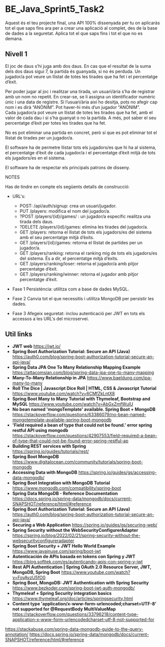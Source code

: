 # BE_Java_Sprint5_Task2

Aquest és el teu projecte final, una API 100% dissenyada per tu on aplicaràs tot el que saps fins ara per a crear una aplicació al complet, des de la base de dades a la seguretat. Aplica tot el que saps fins i tot el que no es demana.

## Nivell 1

El joc de daus s’hi juga amb dos daus. En cas que el resultat de la suma dels dos daus sigui 7, la partida és guanyada, si no és perduda. Un jugador/a pot  veure un llistat de totes les tirades que ha fet i el percentatge d’èxit.   

Per poder jugar al joc i realitzar una tirada, un usuari/ària  s’ha de registrar amb un nom no repetit. En crear-se, se li assigna un identificador numèric únic i una data de registre. Si l’usuari/ària així ho desitja, pots no afegir cap nom i es  dirà “ANÒNIM”. Pot haver-hi més d’un jugador “ANÒNIM”.  
Cada jugador/a pot veure un llistat de totes les  tirades que ha fet, amb el valor de cada dau i si s’ha  guanyat o no la partida. A més, pot saber el seu percentatge d’èxit per totes les tirades  que ha fet.    

No es pot eliminar una partida en concret, però sí que es pot eliminar tot el llistat de tirades per un jugador/a.  

El software ha de permetre llistar tots els jugadors/es que hi ha al sistema, el percentatge d’èxit de cada jugador/a i el  percentatge d’èxit mitjà de tots els jugadors/es en el sistema.   

El software ha de respectar els principals patrons de  disseny.  

NOTES 

Has de tindre en compte els  següents detalls de  construcció: 
- URL's:
  - POST: /api/auth/signup: crea un usuari/jugador. 
  - PUT /players: modifica el nom del jugador/a.
  - ?POST /players/{id}/games/ : un jugador/a específic realitza una tirada dels daus.  
  - ?DELETE /players/{id}/games: elimina les tirades del jugador/a.
  - GET /players: retorna el llistat de tots  els jugadors/es del sistema amb el seu  percentatge mitjà d’èxits.   
  - GET /players/{id}/games: retorna el llistat de partides per un jugador/a.  
  - GET /players/ranking: retorna el ranking mig de tots els jugadors/es del sistema. És a dir, el  percentatge mitjà d’èxits. 
  - GET /players/ranking/loser: retorna el jugador/a  amb pitjor percentatge d’èxit.  
  - GET /players/ranking/winner: retorna el  jugador amb pitjor percentatge d’èxit. 

- Fase 1
Persistència: utilitza com a base de dades MySQL. 
- Fase 2
Canvia tot el que necessitis i utilitza MongoDB per persistir les dades.
- Fase 3
Afegeix seguretat: inclou autenticació per JWT en  tots els accessos a les URL's del microservei. 

## Util links

- **JWT web** https://jwt.io/
- **Spring Boot Authorization Tutorial: Secure an API (Java)** https://auth0.com/blog/spring-boot-authorization-tutorial-secure-an-api-java/
- **Spring Data JPA One To Many Relationship Mapping Example** https://attacomsian.com/blog/spring-data-jpa-one-to-many-mapping
- **Many-To-Many Relationship in JPA** https://www.baeldung.com/jpa-many-to-many
- **Roll The Dice | Javascript Dice Roll | HTML, CSS & Javascript Tutorial** https://www.youtube.com/watch?v=6CMfZkLntX8
- **Spring Boot Many to Many Tutorial with Thymeleaf, Bootstrap and MySQL** https://www.youtube.com/watch?v=AbGxZmfWulU
- **No bean named 'mongoTemplate' available. Spring Boot + MongoDB** https://stackoverflow.com/questions/63386079/no-bean-named-mongotemplate-available-spring-boot-mongodb
- **'Field required a bean of type that could not be found.' error spring restful API using mongodb** https://stackoverflow.com/questions/42907553/field-required-a-bean-of-type-that-could-not-be-found-error-spring-restful-ap
- **Building REST services with Spring** https://spring.io/guides/tutorials/rest/
- **Spring Boot MongoDB** https://www.digitalocean.com/community/tutorials/spring-boot-mongodb
- **Accessing Data with MongoDB** https://spring.io/guides/gs/accessing-data-mongodb/
- **Spring Boot Integration with MongoDB Tutorial** https://www.mongodb.com/compatibility/spring-boot
- **Spring Data MongoDB - Reference Documentation** https://docs.spring.io/spring-data/mongodb/docs/current-SNAPSHOT/reference/html/#reference
- **Spring Boot Authorization Tutorial: Secure an API (Java)** https://auth0.com/blog/spring-boot-authorization-tutorial-secure-an-api-java/
- **Securing a Web Application** https://spring.io/guides/gs/securing-web/
- **Spring Security without the WebSecurityConfigurerAdapter** https://spring.io/blog/2022/02/21/spring-security-without-the-websecurityconfigureradapter
- **Spring Boot Security + JWT Hello World Example** https://www.javainuse.com/spring/boot-jwt
- **Autenticación de APIs basada en tokens con Spring y JWT** https://blog.softtek.com/es/autenticando-apis-con-spring-y-jwt
- **Rest API Authentication | Spring OAuth 2.0 Resource Server, JWT, MongoDB, Spring Boot** https://www.youtube.com/watch?v=FoyAvzU5fO0
- **Spring Boot, MongoDB: JWT Authentication with Spring Security** https://www.bezkoder.com/spring-boot-jwt-auth-mongodb/
- **Thymeleaf + Spring Security integration basics** https://www.thymeleaf.org/doc/articles/springsecurity.html
- **Content type 'application/x-www-form-urlencoded;charset=UTF-8' not supported for @RequestBody MultiValueMap** https://stackoverflow.com/questions/33796218/content-type-application-x-www-form-urlencodedcharset-utf-8-not-supported-for

https://stackabuse.com/spring-data-mongodb-guide-to-the-query-annotation/
https://docs.spring.io/spring-data/mongodb/docs/current-SNAPSHOT/reference/html/#reference